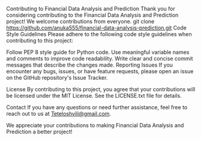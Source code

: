 Contributing to Financial Data Analysis and Prediction
Thank you for considering contributing to the Financial Data Analysis and Prediction project! We welcome contributions from everyone.
git clone https://github.com/anuka555/financial-data-analysis-prediction.git
Code Style Guidelines
Please adhere to the following code style guidelines when contributing to this project:

Follow PEP 8 style guide for Python code.
Use meaningful variable names and comments to improve code readability.
Write clear and concise commit messages that describe the changes made.
Reporting Issues
If you encounter any bugs, issues, or have feature requests, please open an issue on the GitHub repository's Issue Tracker.

License
By contributing to this project, you agree that your contributions will be licensed under the MIT License. See the LICENSE.txt file for details.

Contact
If you have any questions or need further assistance, feel free to reach out to us at Teteloshvili@gmail.com.

We appreciate your contributions to making Financial Data Analysis and Prediction a better project!

